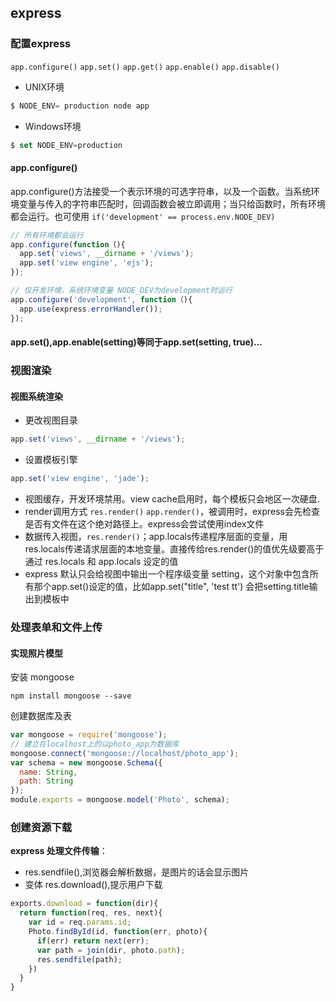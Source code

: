 ## express
### 配置express
<code>app.configure()</code>
<code>app.set()</code>
<code>app.get()</code>
<code>app.enable()</code>
<code>app.disable()</code>     
- UNIX环境
```javascript
$ NODE_ENV= production node app
```
- Windows环境
```javascript
$ set NODE_ENV=production
```
#### app.configure()
app.configure()方法接受一个表示环境的可选字符串，以及一个函数。当系统环境变量与传入的字符串匹配时，回调函数会被立即调用；当只给函数时，所有环境都会运行。也可使用 <code>if('development' == process.env.NODE_DEV)</code>
```javascript
// 所有环境都会运行
app.configure(function（){
  app.set('views', __dirname + '/views');
  app.set('view engine', 'ejs');
});
```
```javascript
// 仅开发环境，系统环境变量 NODE_DEV为development时运行
app.configure('development', function（){
  app.use(express.errorHandler());
});
```
#### app.set(),app.enable(setting)等同于app.set(setting, true)...
### 视图渲染
#### 视图系统渲染
- 更改视图目录
```javascript
app.set('views', __dirname + '/views');
```
- 设置模板引擎
```javascript
app.set('view engine', 'jade');
```
- 视图缓存，开发环境禁用。view cache启用时，每个模板只会地区一次硬盘.
- render调用方式 <code>res.render()</code> <code>app.render()</code>，被调用时，express会先检查是否有文件在这个绝对路径上。express会尝试使用index文件
- 数据传入视图，<code>res.render()</code>；app.locals传递程序层面的变量，用res.locals传递请求层面的本地变量。直接传给res.render()的值优先级要高于通过 res.locals 和 app.locals  设定的值
- express 默认只会给视图中输出一个程序级变量 setting，这个对象中包含所有那个app.set()设定的值，比如app.set("title", 'test tt') 会把setting.title输出到模板中

### 处理表单和文件上传
#### 实现照片模型
安装 mongoose
```linux
npm install mongoose --save
```
创建数据库及表
```javascript
var mongoose = require('mongoose');
// 建立在localhost上的以photo_app为数据库
mongoose.connect('mongoose://localhost/photo_app');
var schema = new mongoose.Schema({
  name: String,
  path: String
});
module.exports = mongoose.model('Photo', schema);
```
### 创建资源下载
**express 处理文件传输**：    
- res.sendfile(),浏览器会解析数据，是图片的话会显示图片
- 变体 res.download(),提示用户下载
```javascript
exports.download = function(dir){
  return function(req, res, next){
    var id = req.params.id;
    Photo.findById(id, function(err, photo){
      if(err) return next(err);
      var path = join(dir, photo.path);
      res.sendfile(path);
    })
  }
}
```
